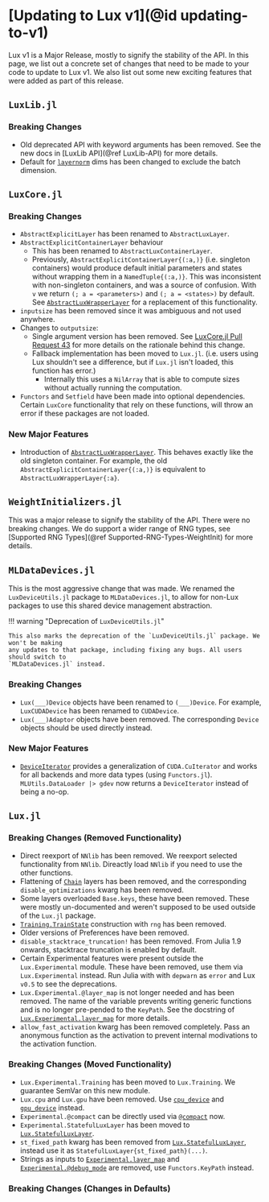 # [Updating to Lux v1](@id updating-to-v1)

Lux v1 is a Major Release, mostly to signify the stability of the API. In this page, we list
out a concrete set of changes that need to be made to your code to update to Lux v1. We also
list out some new exciting features that were added as part of this release.

## `LuxLib.jl`

### Breaking Changes

- Old deprecated API with keyword arguments has been removed. See the new docs in [LuxLib
  API](@ref LuxLib-API) for more details.
- Default for [`layernorm`](@ref) dims has been changed to exclude the batch dimension.

## `LuxCore.jl`

### Breaking Changes

- `AbstractExplicitLayer` has been renamed to `AbstractLuxLayer`.
- `AbstractExplicitContainerLayer` behaviour
  - This has been renamed to `AbstractLuxContainerLayer`.
  - Previously, `AbstractExplicitContainerLayer{(:a,)}` (i.e. singleton containers) would
    produce default initial parameters and states without wrapping them in a
    `NamedTuple{(:a,)}`. This was inconsistent with non-singleton containers, and was a
    source of confusion. With `v` we return `(; a = <parameters>)` and `(; a = <states>)`
    by default. See [`AbstractLuxWrapperLayer`](@ref) for a replacement of this
    functionality.
- `inputsize` has been removed since it was ambiguous and not used anywhere.
- Changes to `outputsize`:
  - Single argument version has been removed. See [LuxCore.jl Pull Request
    43](https://github.com/LuxDL/LuxCore.jl/pull/43#issuecomment-2254232817) for more
    details on the rationale behind this change.
  - Fallback implementation has been moved to `Lux.jl`. (i.e. users using Lux shouldn't
    see a difference, but if `Lux.jl` isn't loaded, this function has error.)
    - Internally this uses a `NilArray` that is able to compute sizes without actually
      running the computation.
- `Functors` and `Setfield` have been made into optional dependencies. Certain `LuxCore`
  functionality that rely on these functions, will throw an error if these packages are not
  loaded.

### New Major Features

- Introduction of [`AbstractLuxWrapperLayer`](@ref). This behaves exactly like the old
  singleton container. For example, the old `AbstractExplicitContainerLayer{(:a,)}` is
  equivalent to `AbstractLuxWrapperLayer{:a}`.

## `WeightInitializers.jl`

This was a major release to signify the stability of the API. There were no breaking
changes. We do support a wider range of RNG types, see
[Supported RNG Types](@ref Supported-RNG-Types-WeightInit) for more details.

## `MLDataDevices.jl`

This is the most aggressive change that was made. We renamed the `LuxDeviceUtils.jl` package
to `MLDataDevices.jl`, to allow for non-Lux packages to use this shared device management
abstraction.

!!! warning "Deprecation of `LuxDeviceUtils.jl`"

    This also marks the deprecation of the `LuxDeviceUtils.jl` package. We won't be making
    any updates to that package, including fixing any bugs. All users should switch to
    `MLDataDevices.jl` instead.

### Breaking Changes

- `Lux(___)Device` objects have been renamed to `(___)Device`. For example, `LuxCUDADevice`
  has been renamed to `CUDADevice`.
- `Lux(___)Adaptor` objects have been removed. The corresponding `Device` objects should be
  used directly instead.

### New Major Features

- [`DeviceIterator`](@ref) provides a generalization of `CUDA.CuIterator` and works for all
  backends and more data types (using `Functors.jl`). `MLUtils.DataLoader |> gdev` now
  returns a `DeviceIterator` instead of being a no-op.

## `Lux.jl`

### Breaking Changes (Removed Functionality)

- Direct reexport of `NNlib` has been removed. We reexport selected functionality from
  `NNlib`. Direactly load `NNlib` if you need to use the other functions.
- Flattening of [`Chain`](@ref) layers has been removed, and the corresponding
  `disable_optimizations` kwarg has been removed.
- Some layers overloaded `Base.keys`, these have been removed. These were mostly
  un-documented and weren't supposed to be used outside of the `Lux.jl` package.
- [`Training.TrainState`](@ref) construction with `rng` has been removed.
- Older versions of Preferences have been removed.
- `disable_stacktrace_truncation!` has been removed. From Julia 1.9 onwards, stacktrace
  truncation is enabled by default.
- Certain Experimental features were present outside the `Lux.Experimental` module. These
  have been removed, use them via `Lux.Experimental` instead. Run Julia with with `depwarn`
  as `error` and Lux `v0.5` to see the deprecations.
- `Lux.Experimental.@layer_map` is not longer needed and has been removed. The name of the
  variable prevents writing generic functions and is no longer pre-pended to the `KeyPath`.
  See the docstring of [`Lux.Experimental.layer_map`](@ref) for more details.
- `allow_fast_activation` kwarg has been removed completely. Pass an anonymous function
  as the activation to prevent internal modivations to the activation function.

### Breaking Changes (Moved Functionality)

- `Lux.Experimental.Training` has been moved to `Lux.Training`. We guarantee SemVar
  on this new module.
- `Lux.cpu` and `Lux.gpu` have been removed. Use [`cpu_device`](@ref) and
  [`gpu_device`](@ref) instead.
- `Experimental.@compact` can be directly used via [`@compact`](@ref) now.
- `Experimental.StatefulLuxLayer` has been moved to [`Lux.StatefulLuxLayer`](@ref).
- `st_fixed_path` kwarg has been removed from [`Lux.StatefulLuxLayer`](@ref), instead use it
  as `StatefulLuxLayer{st_fixed_path}(...)`.
- Strings as inputs to [`Experimental.layer_map`](@ref) and
  [`Experimental.@debug_mode`](@ref) are removed, use `Functors.KeyPath` instead.

### Breaking Changes (Changes in Defaults)
